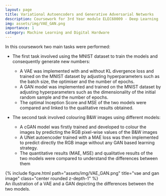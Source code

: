 ```yaml
---
layout: page
title: Variational Autoencoders and Generative Adversarial Networks
description: Coursework for 3rd Year module ELEC60009 - Deep Learning
img: assets/img/VAE_GAN.png
importance: 1
category: Machine Learning and Digital Hardware
---
```


In this coursework two main tasks were performed:   
  - The first task involved using the MNIST dataset to train the models and consequently generate new numbers:
    - A VAE was implemented with and without KL divergence loss and trained on the MNIST dataset by adjusting
    hyperparameters such as the batch size, the optimiser and the number of epochs.
    - A GAN model was implemented and trained on the MNIST dataset by adjusting hyperparameters such
    as the dimensionality of the initial random sample and the number of epochs.
    - The optimal Inception Score and MSE  of the two models were compared and linked to the qualitative
    results obtained.

 - The second task involved colouring B&W images using different models:
   - A cGAN model was firstly trained and developed to colour the images by predicting the RGB pixel-wise
   values of the B&W images
   - A UNet autoencoder trained with a MAE loss was then implemented to predict directly the RGB image
   without any GAN based learning strategy.
   - The quantitative results (MAE, MSE) and qualitative results of the two models were compared to
   understand the differences between them


<div class="row">
    <div class="col-sm mt-3 mt-md-0">
        {% include figure.html path="assets/img/VAE_GAN.png" title="vae and gan image" class="center rounded z-depth-1" %}
    </div>
</div>
<div class="caption">
    An illustration of a VAE and a GAN depicting the differences between the two models.
</div>
